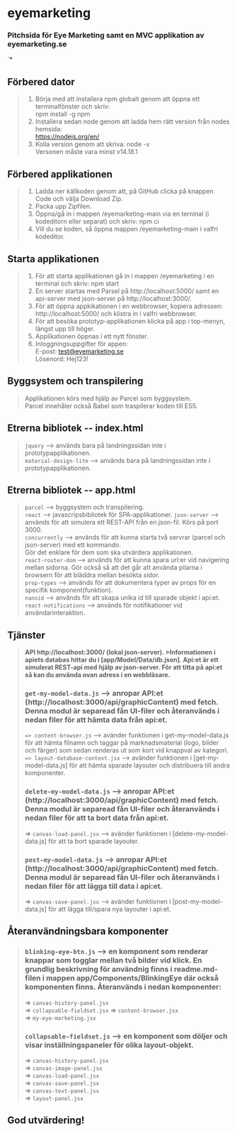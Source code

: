 # eyemarketing  
### Pitchsida för Eye Marketing samt en MVC applikation av eyemarketing.se  
`*
## Förbered dator 
>1. Börja med att installera npm globalt genom att öppna ett terminalfönster och skriv:  
npm install -g npm  
>2. Installera sedan node genom att ladda hem rätt version från nodes hemsida:  
https://nodejs.org/en/  
>3. Kolla version genom att skriva: node -v  
Versonen måste vara minst v14.18.1  

## Förbered applikationen
>1. Ladda ner källkoden genom att, på GitHub clicka på knappen Code och välja Download Zip.  
>2. Packa upp Zipfilen.  
>3. Öppna/gå in i mappen /eyemarketing-main via en terninal (i kodeditorn eller separat) och skriv: npm ci  
>4. Vill du se koden, så öppna mappen /eyemarketing-main i valfri kodeditor.  

## Starta applikationen 
>1. För att starta applikationen gå in i mappen /eyemarketing i en terminal och skriv: npm start  
>2. En server startas med Parsel på http://localhost:5000/ samt en api-server med json-server på http://localhost:3000/.
>3. För att öppna appkikationen i en webbrowser, kopiera adressen: http://localhost:5000/ och klistra in i valfri webbrowser.
>4. För att besöka prototyp-applikationen klicka på app i top-menyn, längst upp till höger.  
>5. Applikationen öppnas i ett nytt fönster.  
>6. Inloggningsuppgifter för appen:  
E-post: test@eyemarketing.se  
Lösenord: Hej123! 

##  Byggsystem och transpilering 
>Applikationen körs med hjälp av Parcel som byggsystem.  
Parcel innehåler också Babel som traspilerar koden till ES5.

## Etrerna bibliotek -- index.html
>`jquery` --> används bara på landningssidan inte i prototypapplikationen.  
`material-design-lite` --> används bara på landningssidan inte i prototypapplikationen.   

## Etrerna bibliotek -- app.html
>`parcel` --> byggsystem och transpilering.  
`react` --> javascripsbibliotek för SPA-applikationer.
`json-server` --> används för att simulera ett REST-API från en json-fil. Körs på port 3000.   
`concurrently` --> används för att kunna starta två servrar (parcel och json-server) med ett kommando.   
Gör det enklare för dem som ska utvärdera applikationen.  
`react-router-dom` --> används för att kunna spara url:er vid navigering mellan sidorna. Gör också så att det går att använda pilarna i browsern för att bläddra mellan besökta sidor.  
`prop-types` --> används för att dokumentera typer av props för en specifik komponent(funktion).  
`nanoid` --> används för att skapa unika id till sparade objekt i api:et.  
`react-notifications` --> används för notifikationer vid användarinteraktion.

## Tjänster
>**API http://localhost:3000/ (lokal json-server). >Informationen i apiets databas hittar du i [app/Model/Data/db.json].
Api:et är ett simulerat REST-api med hjälp av json-server. För att titta på api:et så kan du använda ovan adress i en webbläsare.**   
>### `get-my-model-data.js` --> anropar API:et (http://localhost:3000/api/graphicContent) med fetch. Denna modul är separead fån UI-filer och återanvänds i nedan filer för att hämta data från api:et.  
>`=> content-browser.js` --> avänder funktionen i get-my-model-data.js för att hämta filnamn och taggar på marknadsmaterial (logo, bilder och färger) som sedan renderas ut som kort vid knappval av kategori.  
>`=> layout-database-context.jsx` --> avänder funktionen i [get-my-model-data.js] för att hämta sparade layouter och distribuera till andra komponenter.  
>### `delete-my-model-data.js` --> anropar API:et (http://localhost:3000/api/graphicContent) med fetch. Denna modul är separead fån UI-filer och återanvänds i nedan filer för att ta bort data från api:et.
>=> `canvas-load-panel.jsx` --> avänder funktionen i [delete-my-model-data.js] för att ta bort sparade layouter.
>### `post-my-model-data.js` --> anropar API:et (http://localhost:3000/api/graphicContent) med fetch. Denna modul är separead fån UI-filer och återanvänds i nedan filer för att lägga till data i api:et.
>=> `canvas-save-panel.jsx` --> avänder funktionen i [post-my-model-data.js] för att lägga till/spara nya layouter i api:et.

## Återanvändningsbara komponenter
>### `blinking-eye-btn.js` --> en komponent som renderar knappar som togglar mellan två bilder vid klick. En grundlig beskrivning för användnig finns i readme.md- filen i mappen app/Components/BlinkingEye där också komponenten finns. Återanvänds i nedan komponenter:
>=> `canvas-history-panel.jsx`  
=> `collapsable-fieldset.jsx` 
=> `content-browser.jsx`  
=> `my-eye-marketing.jsx`
>### `collapsable-fieldset.js` --> en komponent som döljer och visar inställningspaneler för olika layout-objekt.
>=> `canvas-history-panel.jsx`  
=> `canvas-image-panel.jsx`  
=> `canvas-load-panel.jsx`  
=> `canvas-save-panel.jsx`  
=> `canvas-text-panel.jsx`   
=> `layout-panel.jsx`  

## God utvärdering!